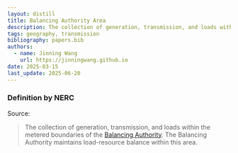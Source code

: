 ```yaml
---
layout: distill
title: Balancing Authority Area
description: The collection of generation, transmission, and loads within the metered boundaries of the Balancing Authority.
tags: geography, transmission
bibliography: papers.bib
authors:
  - name: Jinning Wang
    url: https://jinningwang.github.io
date: 2025-03-15
last_update: 2025-06-20
---
```


### Definition by NERC

Source: <d-cite key="nerc2024glossary"></d-cite>

> The collection of generation, transmission, and loads within the metered boundaries of the [Balancing Authority](/wiki/balancing-authority). The Balancing Authority maintains load-resource balance within this area.
